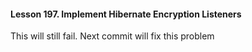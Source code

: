 #### Lesson 197. Implement Hibernate Encryption Listeners

This will still fail.
Next commit will fix this problem